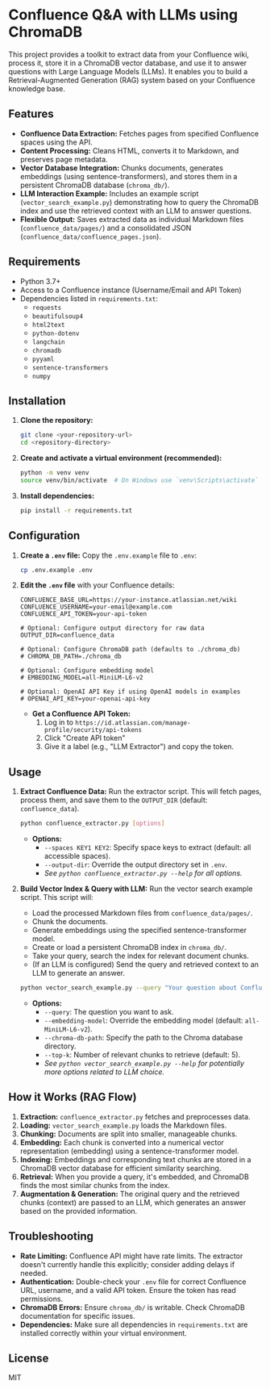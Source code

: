 # Confluence Q&A with LLMs using ChromaDB

This project provides a toolkit to extract data from your Confluence wiki, process it, store it in a ChromaDB vector database, and use it to answer questions with Large Language Models (LLMs). It enables you to build a Retrieval-Augmented Generation (RAG) system based on your Confluence knowledge base.

## Features

- **Confluence Data Extraction:** Fetches pages from specified Confluence spaces using the API.
- **Content Processing:** Cleans HTML, converts it to Markdown, and preserves page metadata.
- **Vector Database Integration:** Chunks documents, generates embeddings (using sentence-transformers), and stores them in a persistent ChromaDB database (`chroma_db/`).
- **LLM Interaction Example:** Includes an example script (`vector_search_example.py`) demonstrating how to query the ChromaDB index and use the retrieved context with an LLM to answer questions.
- **Flexible Output:** Saves extracted data as individual Markdown files (`confluence_data/pages/`) and a consolidated JSON (`confluence_data/confluence_pages.json`).

## Requirements

- Python 3.7+
- Access to a Confluence instance (Username/Email and API Token)
- Dependencies listed in `requirements.txt`:
  - `requests`
  - `beautifulsoup4`
  - `html2text`
  - `python-dotenv`
  - `langchain`
  - `chromadb`
  - `pyyaml`
  - `sentence-transformers`
  - `numpy`

## Installation

1.  **Clone the repository:**

    ```bash
    git clone <your-repository-url>
    cd <repository-directory>
    ```

2.  **Create and activate a virtual environment (recommended):**

    ```bash
    python -m venv venv
    source venv/bin/activate  # On Windows use `venv\Scripts\activate`
    ```

3.  **Install dependencies:**
    ```bash
    pip install -r requirements.txt
    ```

## Configuration

1.  **Create a `.env` file:** Copy the `.env.example` file to `.env`:

    ```bash
    cp .env.example .env
    ```

2.  **Edit the `.env` file** with your Confluence details:

    ```dotenv
    CONFLUENCE_BASE_URL=https://your-instance.atlassian.net/wiki
    CONFLUENCE_USERNAME=your-email@example.com
    CONFLUENCE_API_TOKEN=your-api-token

    # Optional: Configure output directory for raw data
    OUTPUT_DIR=confluence_data

    # Optional: Configure ChromaDB path (defaults to ./chroma_db)
    # CHROMA_DB_PATH=./chroma_db

    # Optional: Configure embedding model
    # EMBEDDING_MODEL=all-MiniLM-L6-v2

    # Optional: OpenAI API Key if using OpenAI models in examples
    # OPENAI_API_KEY=your-openai-api-key
    ```

    - **Get a Confluence API Token:**
      1.  Log in to `https://id.atlassian.com/manage-profile/security/api-tokens`
      2.  Click "Create API token"
      3.  Give it a label (e.g., "LLM Extractor") and copy the token.

## Usage

1.  **Extract Confluence Data:**
    Run the extractor script. This will fetch pages, process them, and save them to the `OUTPUT_DIR` (default: `confluence_data`).

    ```bash
    python confluence_extractor.py [options]
    ```

    - **Options:**
      - `--spaces KEY1 KEY2`: Specify space keys to extract (default: all accessible spaces).
      - `--output-dir`: Override the output directory set in `.env`.
      - _See `python confluence_extractor.py --help` for all options._

2.  **Build Vector Index & Query with LLM:**
    Run the vector search example script. This script will:

    - Load the processed Markdown files from `confluence_data/pages/`.
    - Chunk the documents.
    - Generate embeddings using the specified sentence-transformer model.
    - Create or load a persistent ChromaDB index in `chroma_db/`.
    - Take your query, search the index for relevant document chunks.
    - (If an LLM is configured) Send the query and retrieved context to an LLM to generate an answer.

    ```bash
    python vector_search_example.py --query "Your question about Confluence content?"
    ```

    - **Options:**
      - `--query`: The question you want to ask.
      - `--embedding-model`: Override the embedding model (default: `all-MiniLM-L6-v2`).
      - `--chroma-db-path`: Specify the path to the Chroma database directory.
      - `--top-k`: Number of relevant chunks to retrieve (default: 5).
      - _See `python vector_search_example.py --help` for potentially more options related to LLM choice._

## How it Works (RAG Flow)

1.  **Extraction:** `confluence_extractor.py` fetches and preprocesses data.
2.  **Loading:** `vector_search_example.py` loads the Markdown files.
3.  **Chunking:** Documents are split into smaller, manageable chunks.
4.  **Embedding:** Each chunk is converted into a numerical vector representation (embedding) using a sentence-transformer model.
5.  **Indexing:** Embeddings and corresponding text chunks are stored in a ChromaDB vector database for efficient similarity searching.
6.  **Retrieval:** When you provide a query, it's embedded, and ChromaDB finds the most similar chunks from the index.
7.  **Augmentation & Generation:** The original query and the retrieved chunks (context) are passed to an LLM, which generates an answer based on the provided information.

## Troubleshooting

- **Rate Limiting:** Confluence API might have rate limits. The extractor doesn't currently handle this explicitly; consider adding delays if needed.
- **Authentication:** Double-check your `.env` file for correct Confluence URL, username, and a valid API token. Ensure the token has read permissions.
- **ChromaDB Errors:** Ensure `chroma_db/` is writable. Check ChromaDB documentation for specific issues.
- **Dependencies:** Make sure all dependencies in `requirements.txt` are installed correctly within your virtual environment.

## License

MIT
